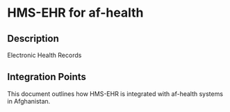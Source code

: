 # HMS-EHR for af-health

## Description

Electronic Health Records

## Integration Points

This document outlines how HMS-EHR is integrated with af-health systems in Afghanistan.
